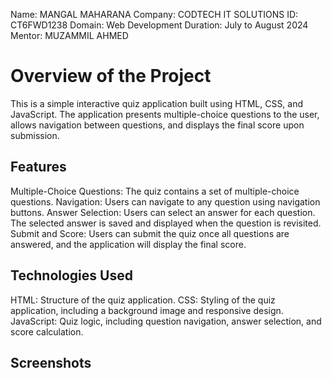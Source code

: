 Name: MANGAL MAHARANA
Company: CODTECH IT SOLUTIONS
ID: CT6FWD1238
Domain: Web Development
Duration: July to August 2024
Mentor: MUZAMMIL AHMED

# Overview of the Project
This is a simple interactive quiz application built using HTML, CSS, and JavaScript. The application presents multiple-choice questions to the user, allows navigation between questions, and displays the final score upon submission.

## Features
Multiple-Choice Questions: The quiz contains a set of multiple-choice questions.
Navigation: Users can navigate to any question using navigation buttons.
Answer Selection: Users can select an answer for each question. The selected answer is saved and displayed when the question is revisited.
Submit and Score: Users can submit the quiz once all questions are answered, and the application will display the final score.

## Technologies Used
HTML: Structure of the quiz application.
CSS: Styling of the quiz application, including a background image and responsive design.
JavaScript: Quiz logic, including question navigation, answer selection, and score calculation.

## Screenshots
